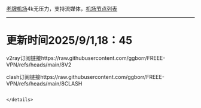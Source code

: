
[老牌机场](https://www.linghunyun.com/#/register?code=KBcl8cHj)4k无压力，支持流媒体，[机场节点列表](https://github.com/ggborr/FREEE-VPN/blob/main/%E8%8A%82%E7%82%B9%E5%88%97%E8%A1%A8.pdf)
****

# 更新时间2025/9/1,18：45
v2ray订阅链接https://raw.githubusercontent.com/ggborr/FREEE-VPN/refs/heads/main/8V2

clash订阅链接https://raw.githubusercontent.com/ggborr/FREEE-VPN/refs/heads/main/8CLASH


 
  
``` 
 
</details>

 
